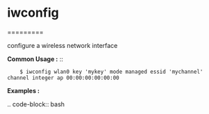# iwconfig
=========

configure a wireless network interface

**Common Usage :**  ::

		$ iwconfig wlan0 key 'mykey' mode managed essid 'mychannel' channel integer ap 00:00:00:00:00:00
		

**Examples :**

.. code-block:: bash


